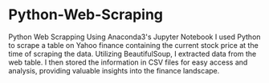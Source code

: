 # Python-Web-Scraping
Python Web Scrapping
Using Anaconda3's Jupyter Notebook I used Python to scrape a table on Yahoo finance containing the current stock price at the time of scraping the data. Utilizing BeautifulSoup, I extracted data from the web table. I then stored the information in CSV files for easy access and analysis, providing valuable insights into the finance landscape.
